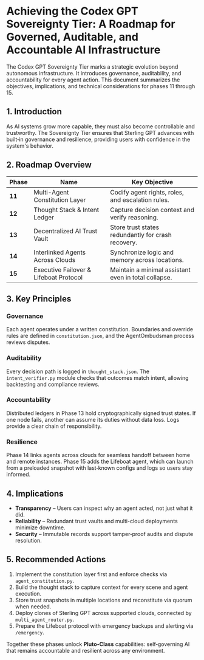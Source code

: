 # Achieving the Codex GPT Sovereignty Tier: A Roadmap for Governed, Auditable, and Accountable AI Infrastructure

The Codex GPT Sovereignty Tier marks a strategic evolution beyond autonomous infrastructure. It introduces governance, auditability, and accountability for every agent action. This document summarizes the objectives, implications, and technical considerations for phases 11 through 15.

## 1. Introduction

As AI systems grow more capable, they must also become controllable and trustworthy. The Sovereignty Tier ensures that Sterling GPT advances with built‑in governance and resilience, providing users with confidence in the system's behavior.

## 2. Roadmap Overview

| Phase | Name | Key Objective |
|------|------|---------------|
| **11** | Multi-Agent Constitution Layer | Codify agent rights, roles, and escalation rules. |
| **12** | Thought Stack & Intent Ledger | Capture decision context and verify reasoning. |
| **13** | Decentralized AI Trust Vault | Store trust states redundantly for crash recovery. |
| **14** | Interlinked Agents Across Clouds | Synchronize logic and memory across locations. |
| **15** | Executive Failover & Lifeboat Protocol | Maintain a minimal assistant even in total collapse. |

## 3. Key Principles

### Governance
Each agent operates under a written constitution. Boundaries and override rules are defined in `constitution.json`, and the AgentOmbudsman process reviews disputes.

### Auditability
Every decision path is logged in `thought_stack.json`. The `intent_verifier.py` module checks that outcomes match intent, allowing backtesting and compliance reviews.

### Accountability
Distributed ledgers in Phase 13 hold cryptographically signed trust states. If one node fails, another can assume its duties without data loss. Logs provide a clear chain of responsibility.

### Resilience
Phase 14 links agents across clouds for seamless handoff between home and remote instances. Phase 15 adds the Lifeboat agent, which can launch from a preloaded snapshot with last‑known configs and logs so users stay informed.

## 4. Implications

- **Transparency** – Users can inspect why an agent acted, not just what it did.
- **Reliability** – Redundant trust vaults and multi-cloud deployments minimize downtime.
- **Security** – Immutable records support tamper‑proof audits and dispute resolution.

## 5. Recommended Actions

1. Implement the constitution layer first and enforce checks via `agent_constitution.py`.
2. Build the thought stack to capture context for every scene and agent execution.
3. Store trust snapshots in multiple locations and reconstitute via quorum when needed.
4. Deploy clones of Sterling GPT across supported clouds, connected by `multi_agent_router.py`.
5. Prepare the Lifeboat protocol with emergency backups and alerting via `/emergency`.

Together these phases unlock **Pluto-Class** capabilities: self‑governing AI that remains accountable and resilient across any environment.
